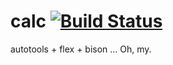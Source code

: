 calc [![Build Status](https://travis-ci.org/rubicks/calc.svg?branch=master)](https://travis-ci.org/rubicks/calc)
====
autotools + flex + bison ... Oh, my.
